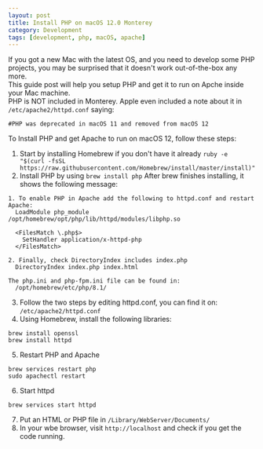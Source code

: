 ```yaml
---
layout: post
title: Install PHP on macOS 12.0 Monterey
category: Development
tags: [development, php, macOS, apache]
---
```

If you got a new Mac with the latest OS, and you need to develop some PHP projects, you may be surprised that it doesn't work out-of-the-box any more.  
This guide post will help you setup PHP and get it to run on Apche inside your Mac machine.  
PHP is NOT included in Monterey. Apple even included a note about it in `/etc/apache2/httpd.conf` saying:
```
#PHP was deprecated in macOS 11 and removed from macOS 12
```
To Install PHP and get Apache to run on macOS 12, follow these steps:
1. Start by installing Homebrew if you don't have it already
`ruby -e "$(curl -fsSL https://raw.githubusercontent.com/Homebrew/install/master/install)"`
2. Install PHP by using
`brew install php`
After brew finishes installing, it shows the following message:
```
1. To enable PHP in Apache add the following to httpd.conf and restart Apache:
  LoadModule php_module /opt/homebrew/opt/php/lib/httpd/modules/libphp.so

  <FilesMatch \.php$>
    SetHandler application/x-httpd-php
  </FilesMatch>

2. Finally, check DirectoryIndex includes index.php
  DirectoryIndex index.php index.html

The php.ini and php-fpm.ini file can be found in:
  /opt/homebrew/etc/php/8.1/
```
3. Follow the two steps by editing httpd.conf, you can find it on: `/etc/apache2/httpd.conf`
4. Using Homebrew, install the following libraries:
```
brew install openssl
brew install httpd
```
5. Restart PHP and Apache
```
brew services restart php
sudo apachectl restart
```
6. Start httpd
```
brew services start httpd
```
7. Put an HTML or PHP file in `/Library/WebServer/Documents/`
8. In your wbe browser, visit `http://localhost` and check if you get the code running.
